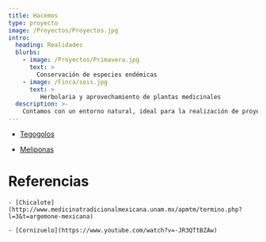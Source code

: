 ```yaml
---
title: Hacemos
type: proyecto
image: /Proyectos/Proyectos.jpg
intro:
  heading: Realidades
  blurbs:
    - image: /Proyectos/Primavera.jpg
      text: >
        Conservación de especies endémicas
    - image: /Finca/seis.jpg
      text: >
         Herbolaria y aprovechamiento de plantas medicinales 
  description: >-
    Contamos con un entorno natural, ideal para la realización de proyectos sustentables, ecológicos de rescate de la naturaleza y tradiciones de la región.
---
```


- [Tegogolos](./tegogolos)

- [Meliponas](./meliponas)


# Referencias

    - [Chicalote](http://www.medicinatradicionalmexicana.unam.mx/apmtm/termino.php?l=3&t=argemone-mexicana)

    - [Cornizuelo](https://www.youtube.com/watch?v=-JR3QTtBZAw)
